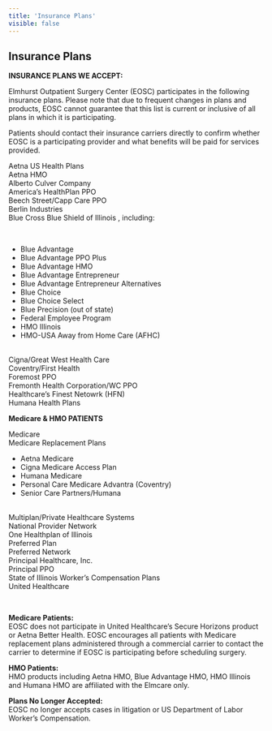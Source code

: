 ```yaml
---
title: 'Insurance Plans'
visible: false
---
```


<section id="content">
	<div class="container_24">
		<div class="grid_24">
			<div class="wrapper">
				<div class="grid_17 alpha rt-ident-bot-1">
					<div class="rt-inner-ident-3">
						<h2 class="ident-bot-3">Insurance Plans </h2>
						<div class="line ident-bot-13"></div>
						<div class="wrapper ident-bot-5">
							<div class="grid_8 alpha rt-ident-bot-2">
								<div class="wrapper ident-bot-15">
									<p><strong>INSURANCE PLANS WE ACCEPT:</strong></p>
								</div>
								<p class="ident-bot-2">Elmhurst Outpatient Surgery Center (EOSC) participates in the following insurance plans.  Please note that due to frequent changes in plans and products, EOSC cannot guarantee that this list is current or inclusive of all plans in which it is participating.</p>
								<p class="ident-bot-2">Patients should contact their insurance carriers directly to confirm whether EOSC is a participating provider and what benefits will be paid for services provided. </p>
								<p>
									Aetna US Health Plans <br>
									Aetna HMO <br>
									Alberto Culver Company <br>
									America’s HealthPlan PPO <br>
									Beech Street/Capp Care PPO <br>
									Berlin Industries <br>
									Blue Cross Blue Shield of Illinois , including:
								</p>
								<p><br></p>
								<ul class="bullet">
									<li>Blue Advantage</li>
									<li>Blue Advantage PPO Plus</li>
									<li>Blue Advantage HMO</li>
									<li>Blue Advantage Entrepreneur </li>
									<li>Blue Advantage Entrepreneur Alternatives</li>
									<li>Blue Choice</li>
									<li>Blue Choice Select</li>
									<li>Blue Precision (out of state)</li>
									<li>Federal Employee Program</li>
									<li>HMO Illinois</li>
									<li>HMO-USA Away from Home Care (AFHC)</li>
								</ul>
								<br>
								Cigna/Great West Health Care <br>
								Coventry/First Health <br>
								Foremost PPO <br>
								Fremonth Health Corporation/WC PPO<br>
								Healthcare’s Finest Netowrk (HFN)<br>
								Humana Health Plans</p>
							</div>
							<div class="grid_8 omega">
								<div class="wrapper ident-bot-15">
									<p><strong>Medicare &amp; HMO PATIENTS </strong></p>
								</div>
								<p class="ident-bot-1">
									Medicare <br>
									Medicare Replacement Plans <br>
									<ul class="bullet">
										<li>Aetna Medicare</li>
										<li>Cigna Medicare Access Plan</li>
										<li>Humana Medicare</li>
										<li>Personal Care Medicare Advantra (Coventry)</li>
										<li>Senior Care Partners/Humana</li>
									</ul>
									<p>
										<br>
										Multiplan/Private Healthcare Systems <br>
										National Provider Network <br>
										One Healthplan of Illinois <br>
										Preferred Plan <br>
										Preferred Network <br>
										Principal Healthcare, Inc. <br>
										Principal PPO <br>
										State of Illinois Worker’s Compensation Plans <br>
										United Healthcare
									</p>
									</p>
									<p>&nbsp;</p>
									<p class="ident-bot-1">
										<b>Medicare Patients:</b><br>
										EOSC does not participate in United Healthcare’s Secure Horizons product or Aetna Better Health.  EOSC encourages all patients with Medicare replacement plans administered through a commercial carrier to contact the carrier to determine if EOSC is participating before scheduling surgery.
									</p>
									<p class="ident-bot-1">
										<b>HMO Patients:</b><br>
										HMO products including Aetna HMO, Blue Advantage HMO, HMO Illinois and Humana HMO are affiliated with the Elmcare only.
									</p>
									<p class="ident-bot-1">
										<b>Plans No Longer Accepted:</b><br>
										EOSC no longer accepts cases in litigation or US Department of Labor Worker’s Compensation.
									</p>
								</p>
								<p>&nbsp;</p>
								<p>&nbsp;</p>
								<p>&nbsp;</p>
								<p>&nbsp;</p>
							</div>
						</div>
					</div>
				</div>